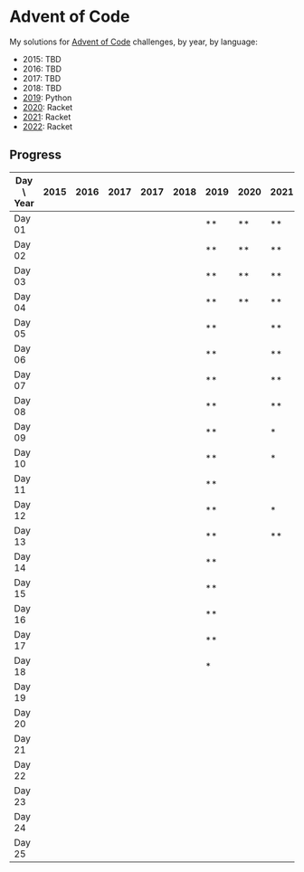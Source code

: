 # Advent of Code

My solutions for [Advent of Code](https://adventofcode.com/) challenges, by year, by language:

- 2015: TBD
- 2016: TBD
- 2017: TBD
- 2018: TBD
- [2019](2019/Advent-of-code-2019.md): Python
- [2020](2020/README.md): Racket
- [2021](2021/README.md): Racket
- [2022](2022/README.md): Racket

## Progress

| Day \ Year | 2015 | 2016 | 2017 | 2017 | 2018 | 2019 | 2020 | 2021 | 2022 | 2023 |
|------------|------|------|------|------|------|------|------|------|------|------|
| Day 01     |      |      |      |      |      | **   | **   | **   | **   |      |
| Day 02     |      |      |      |      |      | **   | **   | **   | **   |      |
| Day 03     |      |      |      |      |      | **   | **   | **   | **   |      |
| Day 04     |      |      |      |      |      | **   | **   | **   | **   |      |
| Day 05     |      |      |      |      |      | **   |      | **   | **   |      |
| Day 06     |      |      |      |      |      | **   |      | **   | **   |      |
| Day 07     |      |      |      |      |      | **   |      | **   | **   |      |
| Day 08     |      |      |      |      |      | **   |      | **   | *    |      |
| Day 09     |      |      |      |      |      | **   |      | *    |      |      |
| Day 10     |      |      |      |      |      | **   |      | *    | **   |      |
| Day 11     |      |      |      |      |      | **   |      |      |      |      |
| Day 12     |      |      |      |      |      | **   |      | *    |      |      |
| Day 13     |      |      |      |      |      | **   |      | **   |      |      |
| Day 14     |      |      |      |      |      | **   |      |      |      |      |
| Day 15     |      |      |      |      |      | **   |      |      |      |      |
| Day 16     |      |      |      |      |      | **   |      |      |      |      |
| Day 17     |      |      |      |      |      | **   |      |      |      |      |
| Day 18     |      |      |      |      |      | *    |      |      |      |      |
| Day 19     |      |      |      |      |      |      |      |      |      |      |
| Day 20     |      |      |      |      |      |      |      |      |      |      |
| Day 21     |      |      |      |      |      |      |      |      |      |      |
| Day 22     |      |      |      |      |      |      |      |      |      |      |
| Day 23     |      |      |      |      |      |      |      |      |      |      |
| Day 24     |      |      |      |      |      |      |      |      |      |      |
| Day 25     |      |      |      |      |      |      |      |      |      |      |
